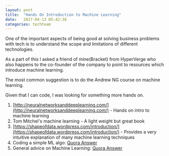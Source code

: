 ```yaml
---
layout: post
title:  "Hands On Introduction to Machine Learning"
date:   2017-04-13 05:42:38
categories: techteam
---
```


One of the important aspects of being good at solving business problems with tech
is to understand the scope and limitations of different technologies.

As a part of this I asked a friend of mine(Bracket) from HyperVerge who also happens to
the co-founder of the company to point to resources which introduce machine learning.

The most common suggestion is to do the Andrew NG course on machine learning.

Given that I can code, I was looking for something more hands on.

1. [http://neuralnetworksanddeeplearning.com/](http://neuralnetworksanddeeplearning.com/) - Hands on intro to machine learning
2. Tom Mitchel's machine learning  - A light weight but great book
3. [https://shapeofdata.wordpress.com/introduction/](https://shapeofdata.wordpress.com/introduction/) - Provides a very intuitive explanation of many machine learning techniques
4. Coding a simple ML algo: [Quora Answer](https://www.quora.com/How-can-I-design-machine-learning-algorithms-from-scratch/answer/H%C3%A5kon-Hapnes-Strand?srid=ipLf)
5. General advice on Machine Learning: [Quora Answer](https://www.quora.com/How-do-I-learn-machine-learning-fast/answer/H%C3%A5kon-Hapnes-Strand?srid=ipLf)

